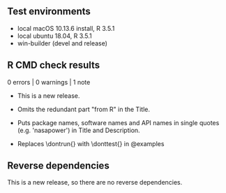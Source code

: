 ## Test environments
* local macOS 10.13.6 install, R 3.5.1
* local ubuntu 18.04, R 3.5.1
* win-builder (devel and release)

## R CMD check results

0 errors | 0 warnings | 1 note

* This is a new release.

* Omits the redundant part "from R" in the Title.

* Puts package names, software names and API names in single quotes (e.g.
  'nasapower') in Title and Description.

* Replaces \dontrun{} with \donttest{} in @examples

## Reverse dependencies

This is a new release, so there are no reverse dependencies.
